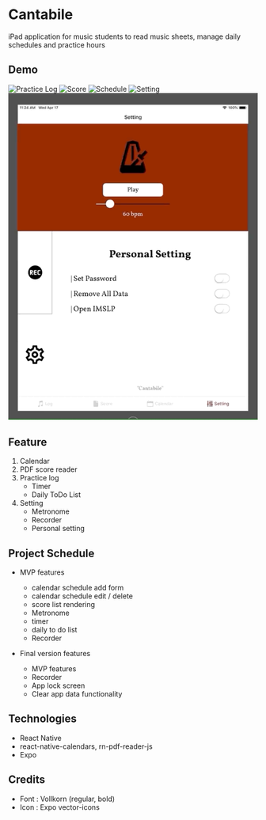 # Cantabile

iPad application for music students to read music sheets, manage daily schedules and practice hours

## Demo

![Practice Log](practice_log.gif)
![Score](score.gif)
![Schedule](schedule.gif)
![Setting](setting_1.gif)
![Setting_password](setting_2.gif)

## Feature

1. Calendar
2. PDF score reader
3. Practice log
   - Timer
   - Daily ToDo List
4. Setting
   - Metronome
   - Recorder
   - Personal setting

## Project Schedule

- MVP features

  - calendar schedule add form
  - calendar schedule edit / delete
  - score list rendering
  - Metronome
  - timer
  - daily to do list
  - Recorder

- Final version features
  - MVP features
  - Recorder
  - App lock screen
  - Clear app data functionality

## Technologies

- React Native
- react-native-calendars, rn-pdf-reader-js
- Expo

## Credits

- Font : Vollkorn (regular, bold)
- Icon : Expo vector-icons
